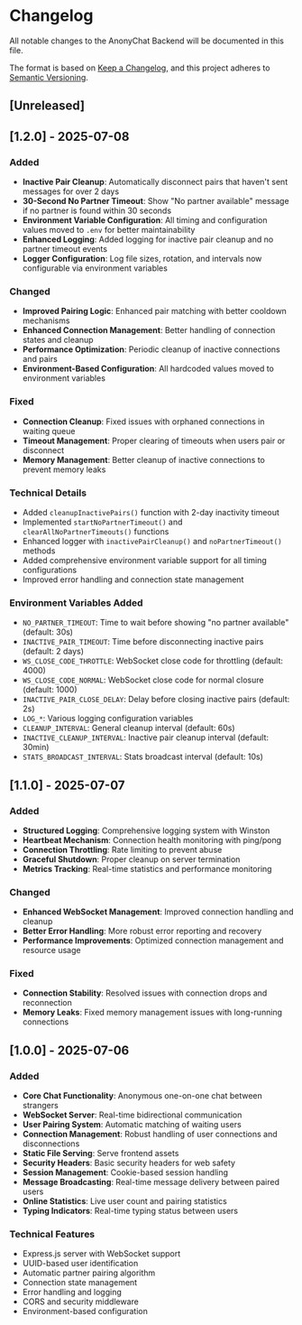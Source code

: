 # Changelog

All notable changes to the AnonyChat Backend will be documented in this file.

The format is based on [Keep a Changelog](https://keepachangelog.com/en/1.0.0/),
and this project adheres to [Semantic Versioning](https://semver.org/spec/v2.0.0.html).

## [Unreleased]

## [1.2.0] - 2025-07-08

### Added

- **Inactive Pair Cleanup**: Automatically disconnect pairs that haven't sent messages for over 2 days
- **30-Second No Partner Timeout**: Show "No partner available" message if no partner is found within 30 seconds
- **Environment Variable Configuration**: All timing and configuration values moved to `.env` for better maintainability
- **Enhanced Logging**: Added logging for inactive pair cleanup and no partner timeout events
- **Logger Configuration**: Log file sizes, rotation, and intervals now configurable via environment variables

### Changed

- **Improved Pairing Logic**: Enhanced pair matching with better cooldown mechanisms
- **Enhanced Connection Management**: Better handling of connection states and cleanup
- **Performance Optimization**: Periodic cleanup of inactive connections and pairs
- **Environment-Based Configuration**: All hardcoded values moved to environment variables

### Fixed

- **Connection Cleanup**: Fixed issues with orphaned connections in waiting queue
- **Timeout Management**: Proper clearing of timeouts when users pair or disconnect
- **Memory Management**: Better cleanup of inactive connections to prevent memory leaks

### Technical Details

- Added `cleanupInactivePairs()` function with 2-day inactivity timeout
- Implemented `startNoPartnerTimeout()` and `clearAllNoPartnerTimeouts()` functions
- Enhanced logger with `inactivePairCleanup()` and `noPartnerTimeout()` methods
- Added comprehensive environment variable support for all timing configurations
- Improved error handling and connection state management

### Environment Variables Added

- `NO_PARTNER_TIMEOUT`: Time to wait before showing "no partner available" (default: 30s)
- `INACTIVE_PAIR_TIMEOUT`: Time before disconnecting inactive pairs (default: 2 days)
- `WS_CLOSE_CODE_THROTTLE`: WebSocket close code for throttling (default: 4000)
- `WS_CLOSE_CODE_NORMAL`: WebSocket close code for normal closure (default: 1000)
- `INACTIVE_PAIR_CLOSE_DELAY`: Delay before closing inactive pairs (default: 2s)
- `LOG_*`: Various logging configuration variables
- `CLEANUP_INTERVAL`: General cleanup interval (default: 60s)
- `INACTIVE_CLEANUP_INTERVAL`: Inactive pair cleanup interval (default: 30min)
- `STATS_BROADCAST_INTERVAL`: Stats broadcast interval (default: 10s)

## [1.1.0] - 2025-07-07

### Added

- **Structured Logging**: Comprehensive logging system with Winston
- **Heartbeat Mechanism**: Connection health monitoring with ping/pong
- **Connection Throttling**: Rate limiting to prevent abuse
- **Graceful Shutdown**: Proper cleanup on server termination
- **Metrics Tracking**: Real-time statistics and performance monitoring

### Changed

- **Enhanced WebSocket Management**: Improved connection handling and cleanup
- **Better Error Handling**: More robust error reporting and recovery
- **Performance Improvements**: Optimized connection management and resource usage

### Fixed

- **Connection Stability**: Resolved issues with connection drops and reconnection
- **Memory Leaks**: Fixed memory management issues with long-running connections

## [1.0.0] - 2025-07-06

### Added

- **Core Chat Functionality**: Anonymous one-on-one chat between strangers
- **WebSocket Server**: Real-time bidirectional communication
- **User Pairing System**: Automatic matching of waiting users
- **Connection Management**: Robust handling of user connections and disconnections
- **Static File Serving**: Serve frontend assets
- **Security Headers**: Basic security headers for web safety
- **Session Management**: Cookie-based session handling
- **Message Broadcasting**: Real-time message delivery between paired users
- **Online Statistics**: Live user count and pairing statistics
- **Typing Indicators**: Real-time typing status between users

### Technical Features

- Express.js server with WebSocket support
- UUID-based user identification
- Automatic partner pairing algorithm
- Connection state management
- Error handling and logging
- CORS and security middleware
- Environment-based configuration
